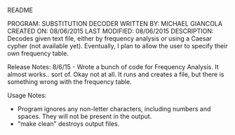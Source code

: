 README

PROGRAM:       SUBSTITUTION DECODER
WRITTEN BY:    MICHAEL GIANCOLA
CREATED ON:    08/06/2015
LAST MODIFIED: 08/06/2015
DESCRIPTION:   Decodes given text file, either by frequency analysis or using a Caesar cypher (not available yet). Eventually, I plan to allow the user to specify their own frequency table.


Release Notes:
8/6/15 - Wrote a bunch of code for Frequency Analysis. It almost works.. sort of. Okay not at all. It runs and creates a file, but there is something wrong with the frequency table.


Usage Notes:
- Program ignores any non-letter characters, including numbers and spaces. They will not
be present in the output.
- "make clean" destroys output files.
